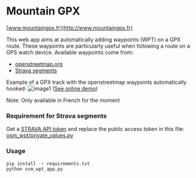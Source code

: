 # Mountain GPX 
[www.mountaingpx.fr](http://www.mountaingpx.fr)

This web app aims at automatically adding waypoints (WPT) on a GPX route. These waypoints are particularly useful when following a route on a GPS watch device. Available waypoints come from:
- [openstreetmap.org](http://www.openstreetmap.org)
- [Strava segments](https://www.strava.com/segments/explore)

Example of a GPX track with the openstreetmap waypoints automatically hooked: 
![image1](https://raw.githubusercontent.com/krisanselmo/mountaingpx/master/static/img/presentation/2.png)
([See online demo](http://www.mountaingpx.fr/track/1))

Note: Only available in French for the moment

### Requirement for Strava segments
Get a [STRAVA API token](http://strava.github.io/api/) and replace the public access token in this file: [osm_wpt/private_values.py](osm_wpt/private_values.py)

### Usage

```bash
pip install -r requirements.txt
python osm_wpt_app.py
```
